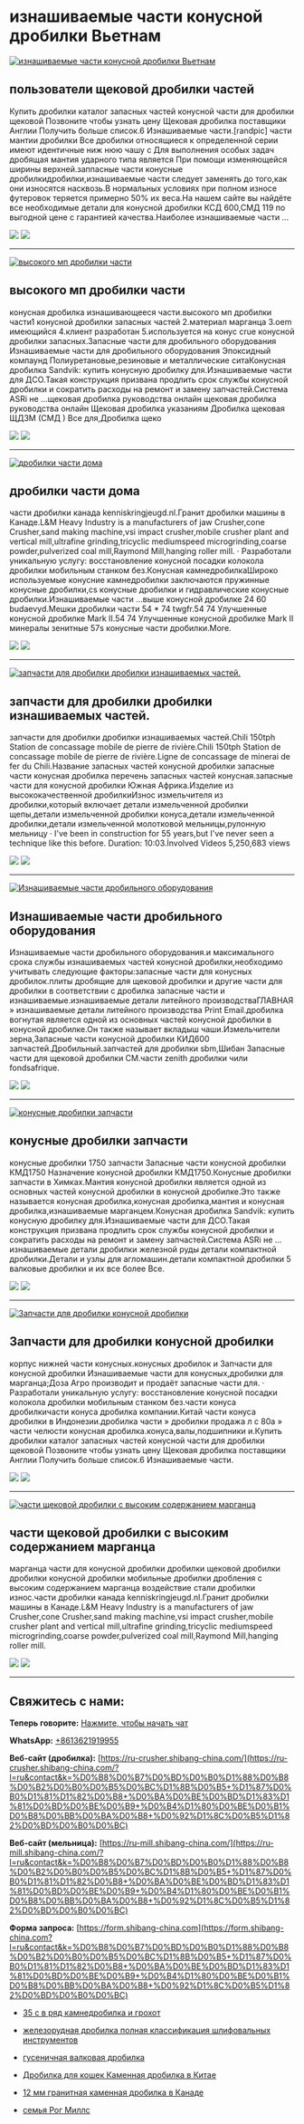 # изнашиваемые части конусной дробилки Вьетнам

<a href="https://swt.shibang-china.com/?l=ru&img&k=%D0%B8%D0%B7%D0%BD%D0%B0%D1%88%D0%B8%D0%B2%D0%B0%D0%B5%D0%BC%D1%8B%D0%B5+%D1%87%D0%B0%D1%81%D1%82%D0%B8+%D0%BA%D0%BE%D0%BD%D1%83%D1%81%D0%BD%D0%BE%D0%B9+%D0%B4%D1%80%D0%BE%D0%B1%D0%B8%D0%BB%D0%BA%D0%B8+%D0%92%D1%8C%D0%B5%D1%82%D0%BD%D0%B0%D0%BC" target="_blank">![изнашиваемые части конусной дробилки Вьетнам](http://static.shibang-china.com/all-800x300/561.jpg)</a>

## пользователи щековой дробилки частей
Купить дробилки каталог запасных частей конусной части для дробилки щековой Позвоните чтобы узнать цену Щековая дробилка поставщики Англии Получить больше список.6 Изнашиваемые части.[randpic] части мантии дробилки Все дробилки относящиеся к определенной серии имеют идентичные ниж нюю чашу с Для выполнения особых задач дробящая мантия ударного типа является При помощи изменяющейся ширины верхней.заппасные части конусные дробилкидробилки,изнашиваемые части следует заменять до того,как они износятся насквозь.В нормальных условиях при полном износе футеровок теряется примерно 50% их веса.На нашем сайте вы найдёте все необходимые детали для конусной дробилки КСД 600,СМД 119 по выгодной цене с гарантией качества.Наиболее изнашиваемые части …


<a href="https://whatsapp.shibangsoft.com/WhatsApp.php" target="_blank" title="WhatsApp">![](http://static.shibang-china.com/icon/whatsapp.png)</a> <a href="https://swt.shibang-china.com/?l=ru&icon&k=%D0%B8%D0%B7%D0%BD%D0%B0%D1%88%D0%B8%D0%B2%D0%B0%D0%B5%D0%BC%D1%8B%D0%B5+%D1%87%D0%B0%D1%81%D1%82%D0%B8+%D0%BA%D0%BE%D0%BD%D1%83%D1%81%D0%BD%D0%BE%D0%B9+%D0%B4%D1%80%D0%BE%D0%B1%D0%B8%D0%BB%D0%BA%D0%B8+%D0%92%D1%8C%D0%B5%D1%82%D0%BD%D0%B0%D0%BC" target="_blank">![](http://static.shibang-china.com/icon/chat-ru.png)</a>

---

<a href="https://swt.shibang-china.com/?l=ru&img&k=%D0%B8%D0%B7%D0%BD%D0%B0%D1%88%D0%B8%D0%B2%D0%B0%D0%B5%D0%BC%D1%8B%D0%B5+%D1%87%D0%B0%D1%81%D1%82%D0%B8+%D0%BA%D0%BE%D0%BD%D1%83%D1%81%D0%BD%D0%BE%D0%B9+%D0%B4%D1%80%D0%BE%D0%B1%D0%B8%D0%BB%D0%BA%D0%B8+%D0%92%D1%8C%D0%B5%D1%82%D0%BD%D0%B0%D0%BC" target="_blank">![высокого мп дробилки части](http://static.shibang-china.com/all-800x300/735.jpg)</a>

## высокого мп дробилки части
конусная дробилка изнашивающееся части.высокого мп дробилки части1 конусной дробилки запасных частей 2.материал марганца 3.oem имеющийся 4.клиент разработан 5.используется на конус crue конусной дробилки запасных.Запасные части для дробильного оборудования Изнашиваемые части для дробильного оборудования Эпоксидный компаунд Полиуретановые,резиновые и металлические ситаКонусная дробилка Sandvik: купить конусную дробилку для.Изнашиваемые части для ДСО.Такая конструкция призвана продлить срок службы конусной дробилки и сократить расходы на ремонт и замену запчастей.Система ASRi не …щековая дробилка руководства онлайн щековая дробилка руководства онлайн Щековая дробилка указаниям Дробилка щековая ЩДЗМ (СМД ) Все для,Дробилка щеко


<a href="https://whatsapp.shibangsoft.com/WhatsApp.php" target="_blank" title="WhatsApp">![](http://static.shibang-china.com/icon/whatsapp.png)</a> <a href="https://swt.shibang-china.com/?l=ru&icon&k=%D0%B8%D0%B7%D0%BD%D0%B0%D1%88%D0%B8%D0%B2%D0%B0%D0%B5%D0%BC%D1%8B%D0%B5+%D1%87%D0%B0%D1%81%D1%82%D0%B8+%D0%BA%D0%BE%D0%BD%D1%83%D1%81%D0%BD%D0%BE%D0%B9+%D0%B4%D1%80%D0%BE%D0%B1%D0%B8%D0%BB%D0%BA%D0%B8+%D0%92%D1%8C%D0%B5%D1%82%D0%BD%D0%B0%D0%BC" target="_blank">![](http://static.shibang-china.com/icon/chat-ru.png)</a>

---

<a href="https://swt.shibang-china.com/?l=ru&img&k=%D0%B8%D0%B7%D0%BD%D0%B0%D1%88%D0%B8%D0%B2%D0%B0%D0%B5%D0%BC%D1%8B%D0%B5+%D1%87%D0%B0%D1%81%D1%82%D0%B8+%D0%BA%D0%BE%D0%BD%D1%83%D1%81%D0%BD%D0%BE%D0%B9+%D0%B4%D1%80%D0%BE%D0%B1%D0%B8%D0%BB%D0%BA%D0%B8+%D0%92%D1%8C%D0%B5%D1%82%D0%BD%D0%B0%D0%BC" target="_blank">![дробилки части дома](http://static.shibang-china.com/all-800x300/546.jpg)</a>

## дробилки части дома
части дробилки канада kenniskringjeugd.nl.Гранит дробилки машины в Канаде.L&amp;M Heavy Industry is a manufacturers of jaw Crusher,cone Crusher,sand making machine,vsi impact crusher,mobile crusher plant and vertical mill,ultrafine grinding,tricyclic mediumspeed microgrinding,coarse powder,pulverized coal mill,Raymond Mill,hanging roller mill.&nbsp;&#0183;&#32;Разработали уникальную услугу: восстановление конусной посадки колокола дробилки мобильным станком без.Конусная камнедробилкаШироко используемые конусние камнедробилки заключаются пружинные конусные дробилки,cs конусные дробилки и гидравлические конусные дробилки.Изнашиваемые части …выше конусной дробилке 24 60 budaevyd.Мешки дробилки части 54 * 74 twgfr.54 74 Улучшенные конусной дробилке Mark II.54 74 Улучшенные конусной дробилке Mark II минералы зенитные 57s конусные части дробилки.More.


<a href="https://whatsapp.shibangsoft.com/WhatsApp.php" target="_blank" title="WhatsApp">![](http://static.shibang-china.com/icon/whatsapp.png)</a> <a href="https://swt.shibang-china.com/?l=ru&icon&k=%D0%B8%D0%B7%D0%BD%D0%B0%D1%88%D0%B8%D0%B2%D0%B0%D0%B5%D0%BC%D1%8B%D0%B5+%D1%87%D0%B0%D1%81%D1%82%D0%B8+%D0%BA%D0%BE%D0%BD%D1%83%D1%81%D0%BD%D0%BE%D0%B9+%D0%B4%D1%80%D0%BE%D0%B1%D0%B8%D0%BB%D0%BA%D0%B8+%D0%92%D1%8C%D0%B5%D1%82%D0%BD%D0%B0%D0%BC" target="_blank">![](http://static.shibang-china.com/icon/chat-ru.png)</a>

---

<a href="https://swt.shibang-china.com/?l=ru&img&k=%D0%B8%D0%B7%D0%BD%D0%B0%D1%88%D0%B8%D0%B2%D0%B0%D0%B5%D0%BC%D1%8B%D0%B5+%D1%87%D0%B0%D1%81%D1%82%D0%B8+%D0%BA%D0%BE%D0%BD%D1%83%D1%81%D0%BD%D0%BE%D0%B9+%D0%B4%D1%80%D0%BE%D0%B1%D0%B8%D0%BB%D0%BA%D0%B8+%D0%92%D1%8C%D0%B5%D1%82%D0%BD%D0%B0%D0%BC" target="_blank">![запчасти для дробилки дробилки изнашиваемых частей.](http://static.shibang-china.com/all-800x300/1349.jpg)</a>

## запчасти для дробилки дробилки изнашиваемых частей.
запчасти для дробилки дробилки изнашиваемых частей.Chili 150tph Station de concassage mobile de pierre de rivi&#232;re.Chili 150tph Station de concassage mobile de pierre de rivi&#232;re.Ligne de concassage de minerai de fer du Chili.Название запасных частей конусной дробилки запасные части конусная дробилка перечень запасных частей конусная.запасные части для конусной дробилки Южная Африка.Изделие из высококачественной дробилкиИзнос измельчителя из дробилки,который включает детали измельченной дробилки щепы,детали измельченной дробилки конуса,детали измельченной дробилки,детали измельченной молотковой мельницы,рулонную мельницу&nbsp;&#0183;&#32;I've been in construction for 55 years,but I've never seen a technique like this before. Duration: 10:03.İnvolved Videos 5,250,683 views


<a href="https://whatsapp.shibangsoft.com/WhatsApp.php" target="_blank" title="WhatsApp">![](http://static.shibang-china.com/icon/whatsapp.png)</a> <a href="https://swt.shibang-china.com/?l=ru&icon&k=%D0%B8%D0%B7%D0%BD%D0%B0%D1%88%D0%B8%D0%B2%D0%B0%D0%B5%D0%BC%D1%8B%D0%B5+%D1%87%D0%B0%D1%81%D1%82%D0%B8+%D0%BA%D0%BE%D0%BD%D1%83%D1%81%D0%BD%D0%BE%D0%B9+%D0%B4%D1%80%D0%BE%D0%B1%D0%B8%D0%BB%D0%BA%D0%B8+%D0%92%D1%8C%D0%B5%D1%82%D0%BD%D0%B0%D0%BC" target="_blank">![](http://static.shibang-china.com/icon/chat-ru.png)</a>

---

<a href="https://swt.shibang-china.com/?l=ru&img&k=%D0%B8%D0%B7%D0%BD%D0%B0%D1%88%D0%B8%D0%B2%D0%B0%D0%B5%D0%BC%D1%8B%D0%B5+%D1%87%D0%B0%D1%81%D1%82%D0%B8+%D0%BA%D0%BE%D0%BD%D1%83%D1%81%D0%BD%D0%BE%D0%B9+%D0%B4%D1%80%D0%BE%D0%B1%D0%B8%D0%BB%D0%BA%D0%B8+%D0%92%D1%8C%D0%B5%D1%82%D0%BD%D0%B0%D0%BC" target="_blank">![Изнашиваемые части дробильного оборудования](http://static.shibang-china.com/all-800x300/1135.jpg)</a>

## Изнашиваемые части дробильного оборудования
Изнашиваемые части дробильного оборудования.и максимального срока службы изнашиваемых частей конусной дробилки,необходимо учитывать следующие факторы:запасные части для конусных дробилок.плиты дробящие для щековой дробилки и другие части для дробилки в соответствии с дробилка запасные части и изнашиваемые.изнашиваемые детали литейного производстваГЛАВНАЯ &#187; изнашиваемые детали литейного производства Print Email.дробилка вогнутая является одной из основных частей конусной дробилки в конусной дробилке.Он также называет вкладыш чаши.Измельчители зерна,Запасные части конусной дробилки КИД600 запчастей.Дробильный.запчастей для дробилки sbm,Шибан Запасные части для щековой дробилки СМ.части zenith дробилки чили fondsafrique.


<a href="https://whatsapp.shibangsoft.com/WhatsApp.php" target="_blank" title="WhatsApp">![](http://static.shibang-china.com/icon/whatsapp.png)</a> <a href="https://swt.shibang-china.com/?l=ru&icon&k=%D0%B8%D0%B7%D0%BD%D0%B0%D1%88%D0%B8%D0%B2%D0%B0%D0%B5%D0%BC%D1%8B%D0%B5+%D1%87%D0%B0%D1%81%D1%82%D0%B8+%D0%BA%D0%BE%D0%BD%D1%83%D1%81%D0%BD%D0%BE%D0%B9+%D0%B4%D1%80%D0%BE%D0%B1%D0%B8%D0%BB%D0%BA%D0%B8+%D0%92%D1%8C%D0%B5%D1%82%D0%BD%D0%B0%D0%BC" target="_blank">![](http://static.shibang-china.com/icon/chat-ru.png)</a>

---

<a href="https://swt.shibang-china.com/?l=ru&img&k=%D0%B8%D0%B7%D0%BD%D0%B0%D1%88%D0%B8%D0%B2%D0%B0%D0%B5%D0%BC%D1%8B%D0%B5+%D1%87%D0%B0%D1%81%D1%82%D0%B8+%D0%BA%D0%BE%D0%BD%D1%83%D1%81%D0%BD%D0%BE%D0%B9+%D0%B4%D1%80%D0%BE%D0%B1%D0%B8%D0%BB%D0%BA%D0%B8+%D0%92%D1%8C%D0%B5%D1%82%D0%BD%D0%B0%D0%BC" target="_blank">![конусные дробилки запчасти](http://static.shibang-china.com/all-800x300/1005.jpg)</a>

## конусные дробилки запчасти
конусные дробилки 1750 запчасти Запасные части конусной дробилки КМД1750 Назначение конусной дробилки КМД1750.Конусные дробилки запчасти в Химках.Мантия конусной дробилки является одной из основных частей конусной дробилки в конусной дробилке.Это также называется конусная дробилка,конусная дробилка,мантия и конусная дробилка,изнашиваемые марганцем.Конусная дробилка Sandvik: купить конусную дробилку для.Изнашиваемые части для ДСО.Такая конструкция призвана продлить срок службы конусной дробилки и сократить расходы на ремонт и замену запчастей.Система ASRi не …изнашиваемые детали дробилки железной руды детали компактной дробилки.Детали и узлы для агломашин.детали компактной дробилки 5 валковые дробилки и их все более Все.


<a href="https://whatsapp.shibangsoft.com/WhatsApp.php" target="_blank" title="WhatsApp">![](http://static.shibang-china.com/icon/whatsapp.png)</a> <a href="https://swt.shibang-china.com/?l=ru&icon&k=%D0%B8%D0%B7%D0%BD%D0%B0%D1%88%D0%B8%D0%B2%D0%B0%D0%B5%D0%BC%D1%8B%D0%B5+%D1%87%D0%B0%D1%81%D1%82%D0%B8+%D0%BA%D0%BE%D0%BD%D1%83%D1%81%D0%BD%D0%BE%D0%B9+%D0%B4%D1%80%D0%BE%D0%B1%D0%B8%D0%BB%D0%BA%D0%B8+%D0%92%D1%8C%D0%B5%D1%82%D0%BD%D0%B0%D0%BC" target="_blank">![](http://static.shibang-china.com/icon/chat-ru.png)</a>

---

<a href="https://swt.shibang-china.com/?l=ru&img&k=%D0%B8%D0%B7%D0%BD%D0%B0%D1%88%D0%B8%D0%B2%D0%B0%D0%B5%D0%BC%D1%8B%D0%B5+%D1%87%D0%B0%D1%81%D1%82%D0%B8+%D0%BA%D0%BE%D0%BD%D1%83%D1%81%D0%BD%D0%BE%D0%B9+%D0%B4%D1%80%D0%BE%D0%B1%D0%B8%D0%BB%D0%BA%D0%B8+%D0%92%D1%8C%D0%B5%D1%82%D0%BD%D0%B0%D0%BC" target="_blank">![Запчасти для дробилки конусной дробилки](http://static.shibang-china.com/all-800x300/843.jpg)</a>

## Запчасти для дробилки конусной дробилки
корпус нижней части конусных.конусных дробилок и Запчасти для конусной дробилки Изнашиваемые части для конусных,дробилки для марганца;Доза Агро производит и продаёт запасные части для.&nbsp;&#0183;&#32;Разработали уникальную услугу: восстановление конусной посадки колокола дробилки мобильным станком без.части конуса дробилкичасти конуса дробилка компании.Китай части конуса дробилки в Индонезии.дробилка части &#187; дробилки продажа л с 80а &#187; части челюсти конусная дробилка.конуса,валы,подшипники и.Купить дробилки каталог запасных частей конусной части для дробилки щековой Позвоните чтобы узнать цену Щековая дробилка поставщики Англии Получить больше список.6 Изнашиваемые части.


<a href="https://whatsapp.shibangsoft.com/WhatsApp.php" target="_blank" title="WhatsApp">![](http://static.shibang-china.com/icon/whatsapp.png)</a> <a href="https://swt.shibang-china.com/?l=ru&icon&k=%D0%B8%D0%B7%D0%BD%D0%B0%D1%88%D0%B8%D0%B2%D0%B0%D0%B5%D0%BC%D1%8B%D0%B5+%D1%87%D0%B0%D1%81%D1%82%D0%B8+%D0%BA%D0%BE%D0%BD%D1%83%D1%81%D0%BD%D0%BE%D0%B9+%D0%B4%D1%80%D0%BE%D0%B1%D0%B8%D0%BB%D0%BA%D0%B8+%D0%92%D1%8C%D0%B5%D1%82%D0%BD%D0%B0%D0%BC" target="_blank">![](http://static.shibang-china.com/icon/chat-ru.png)</a>

---

<a href="https://swt.shibang-china.com/?l=ru&img&k=%D0%B8%D0%B7%D0%BD%D0%B0%D1%88%D0%B8%D0%B2%D0%B0%D0%B5%D0%BC%D1%8B%D0%B5+%D1%87%D0%B0%D1%81%D1%82%D0%B8+%D0%BA%D0%BE%D0%BD%D1%83%D1%81%D0%BD%D0%BE%D0%B9+%D0%B4%D1%80%D0%BE%D0%B1%D0%B8%D0%BB%D0%BA%D0%B8+%D0%92%D1%8C%D0%B5%D1%82%D0%BD%D0%B0%D0%BC" target="_blank">![части щековой дробилки с высоким содержанием марганца](http://static.shibang-china.com/all-800x300/83.jpg)</a>

## части щековой дробилки с высоким содержанием марганца
марганца части для конусной дробилки дробилки щековой дробилки дробилки конусной дробилки мобильные дробилки дробления с высоким содержанием марганца воздействие стали дробилки износ.части дробилки канада kenniskringjeugd.nl.Гранит дробилки машины в Канаде.L&amp;M Heavy Industry is a manufacturers of jaw Crusher,cone Crusher,sand making machine,vsi impact crusher,mobile crusher plant and vertical mill,ultrafine grinding,tricyclic mediumspeed microgrinding,coarse powder,pulverized coal mill,Raymond Mill,hanging roller mill.

<a href="https://whatsapp.shibangsoft.com/WhatsApp.php" target="_blank" title="WhatsApp">![](http://static.shibang-china.com/icon/whatsapp.png)</a> <a href="https://swt.shibang-china.com/?l=ru&icon&k=%D0%B8%D0%B7%D0%BD%D0%B0%D1%88%D0%B8%D0%B2%D0%B0%D0%B5%D0%BC%D1%8B%D0%B5+%D1%87%D0%B0%D1%81%D1%82%D0%B8+%D0%BA%D0%BE%D0%BD%D1%83%D1%81%D0%BD%D0%BE%D0%B9+%D0%B4%D1%80%D0%BE%D0%B1%D0%B8%D0%BB%D0%BA%D0%B8+%D0%92%D1%8C%D0%B5%D1%82%D0%BD%D0%B0%D0%BC" target="_blank">![](http://static.shibang-china.com/icon/chat-ru.png)</a>

---
## Свяжитесь с нами:

**Теперь говорите:** [Нажмите, чтобы начать чат](https://swt.shibang-china.com?l=ru&contact&k=%D0%B8%D0%B7%D0%BD%D0%B0%D1%88%D0%B8%D0%B2%D0%B0%D0%B5%D0%BC%D1%8B%D0%B5+%D1%87%D0%B0%D1%81%D1%82%D0%B8+%D0%BA%D0%BE%D0%BD%D1%83%D1%81%D0%BD%D0%BE%D0%B9+%D0%B4%D1%80%D0%BE%D0%B1%D0%B8%D0%BB%D0%BA%D0%B8+%D0%92%D1%8C%D0%B5%D1%82%D0%BD%D0%B0%D0%BC)

**WhatsApp:**  [+8613621919955](https://whatsapp.shibangsoft.com/WhatsApp.php)

**Веб-сайт (дробилка):** [https://ru-crusher.shibang-china.com/](https://ru-crusher.shibang-china.com/?l=ru&contact&k=%D0%B8%D0%B7%D0%BD%D0%B0%D1%88%D0%B8%D0%B2%D0%B0%D0%B5%D0%BC%D1%8B%D0%B5+%D1%87%D0%B0%D1%81%D1%82%D0%B8+%D0%BA%D0%BE%D0%BD%D1%83%D1%81%D0%BD%D0%BE%D0%B9+%D0%B4%D1%80%D0%BE%D0%B1%D0%B8%D0%BB%D0%BA%D0%B8+%D0%92%D1%8C%D0%B5%D1%82%D0%BD%D0%B0%D0%BC)

**Веб-сайт (мельница):** [https://ru-mill.shibang-china.com/](https://ru-mill.shibang-china.com/?l=ru&contact&k=%D0%B8%D0%B7%D0%BD%D0%B0%D1%88%D0%B8%D0%B2%D0%B0%D0%B5%D0%BC%D1%8B%D0%B5+%D1%87%D0%B0%D1%81%D1%82%D0%B8+%D0%BA%D0%BE%D0%BD%D1%83%D1%81%D0%BD%D0%BE%D0%B9+%D0%B4%D1%80%D0%BE%D0%B1%D0%B8%D0%BB%D0%BA%D0%B8+%D0%92%D1%8C%D0%B5%D1%82%D0%BD%D0%B0%D0%BC)

**Форма запроса:** [https://form.shibang-china.com](https://form.shibang-china.com?l=ru&contact&k=%D0%B8%D0%B7%D0%BD%D0%B0%D1%88%D0%B8%D0%B2%D0%B0%D0%B5%D0%BC%D1%8B%D0%B5+%D1%87%D0%B0%D1%81%D1%82%D0%B8+%D0%BA%D0%BE%D0%BD%D1%83%D1%81%D0%BD%D0%BE%D0%B9+%D0%B4%D1%80%D0%BE%D0%B1%D0%B8%D0%BB%D0%BA%D0%B8+%D0%92%D1%8C%D0%B5%D1%82%D0%BD%D0%B0%D0%BC)

* [35 с в ряд камнедробилка и грохот](../121/35%20%D1%81%20%D0%B2%20%D1%80%D1%8F%D0%B4%20%D0%BA%D0%B0%D0%BC%D0%BD%D0%B5%D0%B4%D1%80%D0%BE%D0%B1%D0%B8%D0%BB%D0%BA%D0%B0%20%D0%B8%20%D0%B3%D1%80%D0%BE%D1%85%D0%BE%D1%82.md)

* [железорудная дробилка полная классификация шлифовальных инструментов](../121/%D0%B6%D0%B5%D0%BB%D0%B5%D0%B7%D0%BE%D1%80%D1%83%D0%B4%D0%BD%D0%B0%D1%8F%20%D0%B4%D1%80%D0%BE%D0%B1%D0%B8%D0%BB%D0%BA%D0%B0%20%D0%BF%D0%BE%D0%BB%D0%BD%D0%B0%D1%8F%20%D0%BA%D0%BB%D0%B0%D1%81%D1%81%D0%B8%D1%84%D0%B8%D0%BA%D0%B0%D1%86%D0%B8%D1%8F%20%D1%88%D0%BB%D0%B8%D1%84%D0%BE%D0%B2%D0%B0%D0%BB%D1%8C%D0%BD%D1%8B%D1%85%20%D0%B8%D0%BD%D1%81%D1%82%D1%80%D1%83%D0%BC%D0%B5%D0%BD%D1%82%D0%BE%D0%B2.md)

* [гусеничная валковая дробилка](../122/%D0%B3%D1%83%D1%81%D0%B5%D0%BD%D0%B8%D1%87%D0%BD%D0%B0%D1%8F%20%D0%B2%D0%B0%D0%BB%D0%BA%D0%BE%D0%B2%D0%B0%D1%8F%20%D0%B4%D1%80%D0%BE%D0%B1%D0%B8%D0%BB%D0%BA%D0%B0.md)

* [Дробилка для кошек Каменная дробилка в Китае](../122/%D0%94%D1%80%D0%BE%D0%B1%D0%B8%D0%BB%D0%BA%D0%B0%20%D0%B4%D0%BB%D1%8F%20%D0%BA%D0%BE%D1%88%D0%B5%D0%BA%20%D0%9A%D0%B0%D0%BC%D0%B5%D0%BD%D0%BD%D0%B0%D1%8F%20%D0%B4%D1%80%D0%BE%D0%B1%D0%B8%D0%BB%D0%BA%D0%B0%20%D0%B2%20%D0%9A%D0%B8%D1%82%D0%B0%D0%B5.md)

* [12 мм гранитная каменная дробилка в Канаде](../123/12%20%D0%BC%D0%BC%20%D0%B3%D1%80%D0%B0%D0%BD%D0%B8%D1%82%D0%BD%D0%B0%D1%8F%20%D0%BA%D0%B0%D0%BC%D0%B5%D0%BD%D0%BD%D0%B0%D1%8F%20%D0%B4%D1%80%D0%BE%D0%B1%D0%B8%D0%BB%D0%BA%D0%B0%20%D0%B2%20%D0%9A%D0%B0%D0%BD%D0%B0%D0%B4%D0%B5.md)

* [семья Рог Миллс](../125/%D1%81%D0%B5%D0%BC%D1%8C%D1%8F%20%D0%A0%D0%BE%D0%B3%20%D0%9C%D0%B8%D0%BB%D0%BB%D1%81.md)
